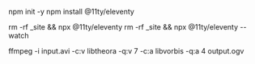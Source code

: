 npm init -y
npm install @11ty/eleventy

rm -rf _site && npx @11ty/eleventy
rm -rf _site && npx @11ty/eleventy --watch


ffmpeg -i input.avi -c:v libtheora -q:v 7 -c:a libvorbis -q:a 4 output.ogv

